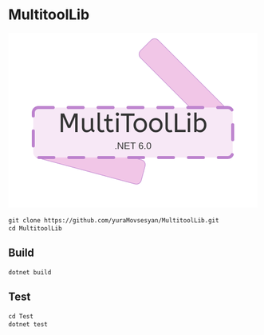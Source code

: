 # MultitoolLib

<img src="Assets/MultiToolLibLogo.png">

```
git clone https://github.com/yuraMovsesyan/MultitoolLib.git
cd MultitoolLib
```

## Build
```
dotnet build
```

## Test
```
cd Test
dotnet test
```